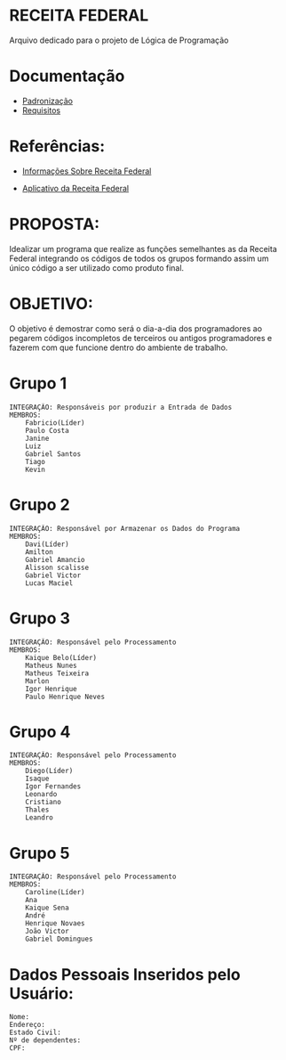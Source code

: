 # RECEITA FEDERAL
 Arquivo dedicado para o projeto de Lógica de Programação
 
# Documentação
- [Padronização](https://github.com/MacMenez/RECEITA-FEDERAL/blob/master/Padronizacao.md)
- [Requisitos](https://github.com/MacMenez/RECEITA-FEDERAL/blob/master/requisitos.md)

# Referências:
 - [Informações Sobre Receita Federal]( https://www.mag.com.br/blog/dinheiro/artigo/faixas-do-imposto-de-renda-qual-a-sua-aliquota-na-tabela-atualizada-do-ir)
 
- [Aplicativo da Receita Federal](http://receita.economia.gov.br/interface/cidadao/irpf/2020/download/download-do-programa)

        
# PROPOSTA:
Idealizar um programa que realize as funções semelhantes as da Receita Federal integrando os códigos de todos os grupos formando assim um único código a ser utilizado como produto final. 
# OBJETIVO:
O objetivo é demostrar como será o dia-a-dia dos programadores ao pegarem códigos incompletos de terceiros ou antigos programadores e fazerem com que funcione dentro do ambiente de trabalho.
# Grupo 1
    INTEGRAÇÃO: Responsáveis por produzir a Entrada de Dados
    MEMBROS:
        Fabricio(Líder)
        Paulo Costa
        Janine
        Luiz
        Gabriel Santos
        Tiago
        Kevin
# Grupo 2
    INTEGRAÇÃO: Responsável por Armazenar os Dados do Programa
    MEMBROS:
        Davi(Líder)
        Amilton
        Gabriel Amancio
        Alisson scalisse
        Gabriel Victor
        Lucas Maciel
# Grupo 3
    INTEGRAÇÃO: Responsável pelo Processamento
    MEMBROS:
        Kaique Belo(Líder)
        Matheus Nunes 
        Matheus Teixeira
        Marlon
        Igor Henrique
        Paulo Henrique Neves
# Grupo 4
    INTEGRAÇÃO: Responsável pelo Processamento
    MEMBROS:
        Diego(Líder)
        Isaque
        Igor Fernandes
        Leonardo 
        Cristiano
        Thales 
        Leandro
# Grupo 5
    INTEGRAÇÃO: Responsável pelo Processamento
    MEMBROS:
        Caroline(Líder)
        Ana
        Kaique Sena
        André
        Henrique Novaes
        João Victor
        Gabriel Domingues
# Dados Pessoais Inseridos pelo Usuário:
    Nome:
    Endereço:
    Estado Civil:
    Nº de dependentes:
    CPF:
